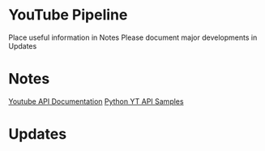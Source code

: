# YouTube Pipeline
Place useful information in Notes
Please document major developments in Updates

# Notes
[Youtube API Documentation](https://developers.google.com/youtube/v3/getting-started)
[Python YT API Samples](https://developers.google.com/youtube/v3/code_samples/python)

# Updates

